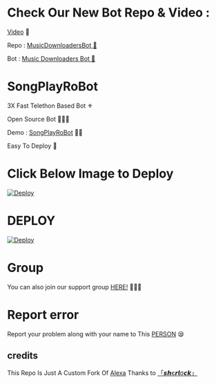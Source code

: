 # Check Our New Bot Repo & Video :

[Video](https://youtu.be/3pN0W4KzzNY) 🎥

Repo : [MusicDownloadersBot 🎻](https://GitHub.Com/SobujKhanSK/MusicDownloadersBot)

Bot : [Music Downloaders Bot 🧚‍](https://t.me/MusicDownloadersBot)

# SongPlayRoBot
3X Fast Telethon Based Bot ⚜

Open Source Bot 👨🏻‍💻

Demo : [SongPlayRoBot](https://t.me/SongPlayRoBot) 💃🏻

Easy To Deploy 🤗

# Click Below Image to Deploy
[![Deploy](https://telegra.ph/file/cb7b0aead06c96955323e.jpg)](https://heroku.com/deploy?template=https://github.com/SobujKhanSK/MusicDownloadersBot.git)
# DEPLOY
[![Deploy](https://www.herokucdn.com/deploy/button.svg)](https://heroku.com/deploy?template=https://github.com/SobujKhanSK/MusicDownloadersBot.git)

# Group
You can also join our support group [HERE!](https://t.me/PremiumAppsAndModAppsFreeGroup) 👨🏻‍💻

# Report error
Report your problem along with your name to This [PERSON](https://t.me/RJSobujKhan) 😪
## credits
This Repo Is Just A Custom Fork Of [Alexa](https://github.com/Mr-SHRLCK/Alexa)
Thanks to [「𝙨𝙝є𝙧𝙡σ𝙘𝙠」](https:t.me/Mr_SRLOCK)
